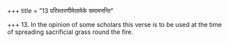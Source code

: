 +++
title = "13 परिस्तरणीमेतामेके समामनन्ति"

+++
13. In the opinion of some scholars this verse is to be used at the time of spreading sacrificial grass round the fire.  
